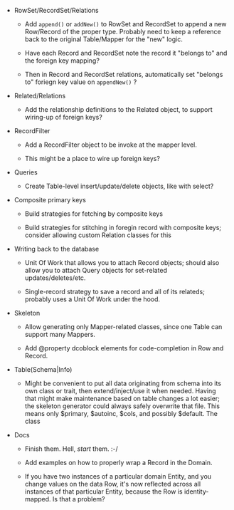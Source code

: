 - RowSet/RecordSet/Relations

    - Add `append()` or `addNew()` to RowSet and RecordSet to append a new Row/Record of the proper type. Probably need to keep a reference back to the original Table/Mapper for the "new" logic.

    - Have each Record and RecordSet note the record it "belongs to" and the foreign key mapping?

    - Then in Record and RecordSet relations, automatically set "belongs to" foriegn key value on `appendNew()` ?

- Related/Relations

    - Add the relationship definitions to the Related object, to support wiring-up of foreign keys?

- RecordFilter

    - Add a RecordFilter object to be invoke at the mapper level.

    - This might be a place to wire up foreign keys?

- Queries

    - Create Table-level insert/update/delete objects, like with select?

- Composite primary keys

    - Build strategies for fetching by composite keys

    - Build strategies for stitching in foregin record with composite keys; consider allowing custom Relation classes for this

- Writing back to the database

    - Unit Of Work that allows you to attach Record objects; should also allow you to attach Query objects for set-related updates/deletes/etc.

    - Single-record strategy to save a record and all of its relateds; probably uses a Unit Of Work under the hood.

- Skeleton

    - Allow generating only Mapper-related classes, since one Table can support many Mappers.

    - Add @property dcoblock elements for code-completion in Row and Record.

- Table(Schema|Info)

    - Might be convenient to put all data originating from schema into its own class or trait, then extend/inject/use it when needed. Having that might make maintenance based on table changes a lot easier; the skeleton generator could always safely overwrite that file. This means only $primary, $autoinc, $cols, and possibly $default. The class

- Docs

    - Finish them. Hell, *start* them. :-/

    - Add examples on how to properly wrap a Record in the Domain.

    - If you have two instances of a particular domain Entity, and you change values on the data Row, it's now reflected across all instances of that particular Entity, because the Row is identity-mapped. Is that a problem?
